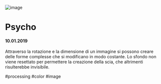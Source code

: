 ![image](https://github.com/KeremTurkyilmaz/TypeMistmatchSketch/blob/master/Pyscho/image/pyscho.png)

# Psycho

#### 10.01.2019

Attraverso la rotazione e la dimensione di un immagine si possono creare delle forme complesse che si modificano in modo costante. Lo sfondo non viene resettato per permettere la creazione della scia, che altrimenti risulterebbe invisibile.

\#processing \#color \#image
